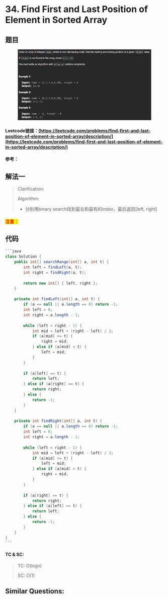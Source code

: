 # 34. Find First and Last Position of Element in Sorted Array

## 题目

<figure><img src="../../.gitbook/assets/image (1) (1) (1) (1) (1) (1) (1) (1) (1) (1).png" alt=""><figcaption></figcaption></figure>

#### Leetcode链接：[https://leetcode.com/problems/find-first-and-last-position-of-element-in-sorted-array/description/](https://leetcode.com/problems/find-first-and-last-position-of-element-in-sorted-array/description/)

#### 参考：

## 解法一

> Clarification:&#x20;
>
> Algorithm:&#x20;
>
> * 分别用binary search找到最左和最有的index，最后返回\[left, right]

#### <mark style="color:red;">注意：</mark>

## 代码

````java
```java
class Solution {
    public int[] searchRange(int[] a, int t) {
        int left = findLeft(a, t);
        int right = findRight(a, t);

        return new int[] { left, right };
    }

    private int findLeft(int[] a, int t) {
        if (a == null || a.length == 0) return -1;
        int left = 0;
        int right = a.length - 1;

        while (left < right - 1) {
            int mid = left + (right - left) / 2;
            if (a[mid] >= t) {
                right = mid;
            } else if (a[mid] < t) {
                left = mid;
            }
        }

        if (a[left] == t) {
            return left;
        } else if (a[right] == t) {
            return right;
        } else {
            return -1;
        }
    }

    private int findRight(int[] a, int t) {
        if (a == null || a.length == 0) return -1;
        int left = 0;
        int right = a.length - 1;

        while (left < right - 1) {
            int mid = left + (right - left) / 2;
            if (a[mid] <= t) {
                left = mid;
            } else if (a[mid] > t) {
                right = mid;
            }
        }

        if (a[right] == t) {
            return right;
        } else if (a[left] == t) {
            return left;
        } else {
            return -1;
        }
    }
}
```
````

#### TC & SC:&#x20;

> TC: O(logn)
>
> SC: O(1)

## **Similar Questions:**&#x20;
